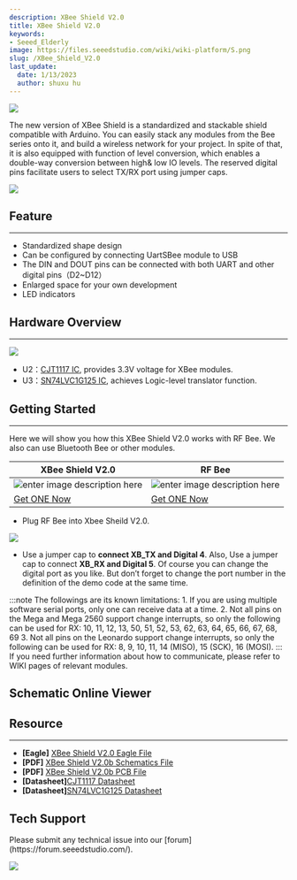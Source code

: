 ```yaml
---
description: XBee Shield V2.0
title: XBee Shield V2.0
keywords:
- Seeed_Elderly
image: https://files.seeedstudio.com/wiki/wiki-platform/S.png
slug: /XBee_Shield_V2.0
last_update:
  date: 1/13/2023
  author: shuxu hu
---
```

![](https://files.seeedstudio.com/wiki/XBee_Shield_V2.0/img/Xbeeshield_01.jpg)

The new version of XBee Shield is a standardized and stackable shield compatible with Arduino. You can easily stack any modules from the Bee series onto it, and build a wireless network for your project. In spite of that, it is also equipped with function of level conversion, which enables a double-way conversion between high&amp; low IO levels. The reserved digital pins facilitate users to select TX/RX port using jumper caps.

[![](https://files.seeedstudio.com/wiki/Seeed-WiKi/docs/images/300px-Get_One_Now_Banner-ragular.png)](https://www.seeedstudio.com/XBee-Shield-V2.0-p-1375.html)

##   Feature
---
-  Standardized shape design
-  Can be configured by connecting UartSBee module to USB
-  The DIN and DOUT pins can be connected with both UART and other digital pins（D2~D12）
-  Enlarged space for your own development
-  LED indicators


## Hardware Overview
---
![](https://files.seeedstudio.com/wiki/XBee_Shield_V2.0/img/XBee_Shield_Interface%202.jpg)

- U2：[CJT1117 IC](https://files.seeedstudio.com/wiki/XBee_Shield_V2.0/res/CJT1117_datasheet.pdf), provides 3.3V voltage for XBee modules.
- U3：[SN74LVC1G125 IC](https://files.seeedstudio.com/wiki/XBee_Shield_V2.0/res/SN74LVC1G125DCKR.pdf), achieves Logic-level translator function.

##   Getting Started
---

Here we will show you how this XBee Shield V2.0 works with RF Bee. We also can use Bluetooth Bee or other modules.

| XBee Shield V2.0 | RF Bee |
|----------------------|-----------------|
|![enter image description here](https://files.seeedstudio.com/wiki/XBee_Shield_V2.0/img/XBee%20Shield%20V2.0_s.jpg)|![enter image description here](https://files.seeedstudio.com/wiki/XBee_Shield_V2.0/img/rfbee1_s.jpg)|
|[Get ONE Now](https://www.seeedstudio.com/XBee-Shield-V2.0-p-1375.html)|[Get ONE Now](https://www.seeedstudio.com/RFbee-V1.1-Wireless-arduino-compatible-node-p-614.html)|

- Plug RF Bee into Xbee Sheild V2.0.

 ![](https://files.seeedstudio.com/wiki/XBee_Shield_V2.0/img/XBee_Shield_connect_RF_XBee.jpg)

- Use a jumper cap to **connect XB_TX and Digital 4**. Also, Use a jumper cap to connect **XB_RX and Digital 5**. Of course you can change the digital port as you like. But don’t forget to change the port number in the definition of the demo code at the same time.

:::note
        The followings are its known limitations:
        1. If you are using multiple software serial ports, only one can receive data at a time.
        2. Not all pins on the Mega and Mega 2560 support change interrupts, so only the following can be used for RX: 10, 11, 12, 13, 50, 51, 52, 53, 62, 63, 64, 65, 66, 67, 68, 69
        3. Not all pins on the Leonardo support change interrupts, so only the following can be used for RX: 8, 9, 10, 11, 14 (MISO), 15 (SCK), 16 (MOSI).
:::
If you need further information about how to communicate, please refer to WIKI pages of relevant modules.


## Schematic Online Viewer

<!-- <div className="altium-ecad-viewer" data-project-src="https://files.seeedstudio.com/wiki/XBee_Shield_V2.0/res/XBee_Shield_Eagle_file.zip" style={borderRadius: '0px 0px 4px 4px', height: 500, borderStyle: 'solid', borderWidth: 1, borderColor: 'rgb(241, 241, 241)', overflow: 'hidden', maxWidth: 1280, maxHeight: 700, boxSizing: 'border-box'}
</div> -->


##   Resource
---
- **[Eagle]** [XBee Shield V2.0 Eagle File](https://files.seeedstudio.com/wiki/XBee_Shield_V2.0/res/XBee_Shield_Eagle_file.zip)
- **[PDF]** [XBee Shield V2.0b Schematics File](https://files.seeedstudio.com/wiki/XBee_Shield_V2.0/res/XBee_Shield_v2.0b.pdf)
- **[PDF]** [XBee Shield V2.0b PCB File](https://files.seeedstudio.com/wiki/XBee_Shield_V2.0/res/XBee%20Shield%20v2.0b%20PCB.pdf)
- **[Datasheet]**[CJT1117 Datasheet](https://files.seeedstudio.com/wiki/XBee_Shield_V2.0/res/CJT1117_datasheet.pdf)
- **[Datasheet]**[SN74LVC1G125 Datasheet](https://files.seeedstudio.com/wiki/XBee_Shield_V2.0/res/SN74LVC1G125DCKR.pdf)

## Tech Support
<div>
  Please submit any technical issue into our [forum](https://forum.seeedstudio.com/). <br /><p style={{textAlign: 'center'}}><a href="https://www.seeedstudio.com/act-4.html?utm_source=wiki&utm_medium=wikibanner&utm_campaign=newproducts" target="_blank"><img src="https://files.seeedstudio.com/wiki/Wiki_Banner/new_product.jpg" /></a></p>
</div>
